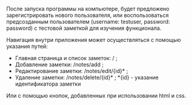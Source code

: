 После запуска программы на компьютере, будет предложено зарегистрировать нового пользователя, или воспользоваться предсозданным пользователем (username: testuser, password: password) с тестовой заметкой для изучения функционала.

Навигация внутри приложения может осуществляться с помощью указания путей:
- Главная страница и список заметок: / ;
- Добавление заметки: /notes/add ;
- Редактирование заметки: /notes/edit/{id}* ;
- Удаление заметки: /notes/delete/{id}* ;
*{id} - указание идентификатора заметки

Или с помощью кнопок, добавленных при использовании html и css.
